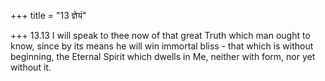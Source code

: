 +++
title = "13 ज्ञेयं"

+++
13.13 I will speak to thee now of that great Truth which man ought to
know, since by its means he will win immortal bliss - that which is
without beginning, the Eternal Spirit which dwells in Me, neither with
form, nor yet without it.
